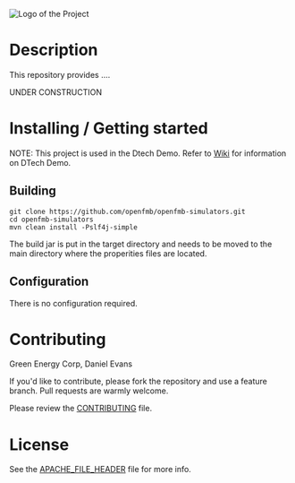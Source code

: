 ![Logo of the Project](https://github.com/openfmb/dtech-demo-2016/blob/master/img/openfmb-tm-black_reduced_100.png)

# Description

This repository provides ....

UNDER CONSTRUCTION

# Installing / Getting started

NOTE: This project is used in the Dtech Demo.  Refer to [Wiki](https://github.com/openfmb/dtech-demo-2016/wiki) for information on DTech Demo. 


## Building



```shell
git clone https://github.com/openfmb/openfmb-simulators.git
cd openfmb-simulators
mvn clean install -Pslf4j-simple
```

The build jar is put in the target directory and needs to be moved to the main directory where the properities files are located. 


## Configuration

There is no configuration required.

# Contributing

Green Energy Corp, Daniel Evans

If you'd like to contribute, please fork the repository and use a feature
branch. Pull requests are warmly welcome.

Please review the [CONTRIBUTING](https://github.com/openfmb/openfmb-simulators/blob/master/CONTRIBUTING.md) file. 

# License

See the [APACHE_FILE_HEADER](https://github.com/openfmb/openfmb-simulators/blob/master/APACHE_FILE_HEADER) file for more info.

